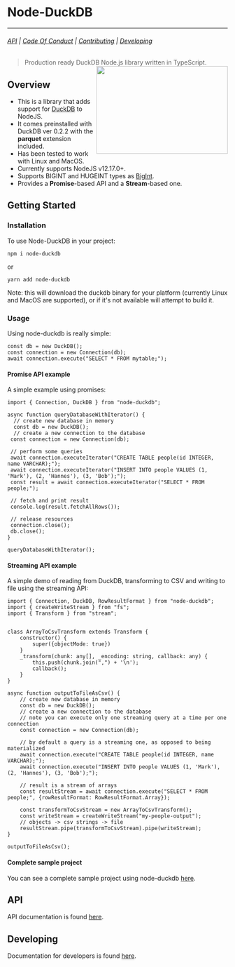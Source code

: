 # Node-DuckDB

---

###### [API](https://github.com/deepcrawl/node-duckdb/docs/api/node-duckdb.md) | [Code Of Conduct](https://github.com/deepcrawl/node-duckdb/docs/CODE_OF_CONDUCT.md) | [Contributing](https://github.com/deepcrawl/node-duckdb/docs/CONTRIBUTING.md) | [Developing](https://github.com/deepcrawl/node-duckdb/docs/DEVELOPING.md)

> Production ready DuckDB Node.js library written in TypeScript.
> [<img src="https://www.deepcrawl.com/wp-content/themes/deepcrawl/images/deepcrawl-logo.svg" height="200" width="300" align="right">](https://www.deepcrawl.com/)

## Overview

- This is a library that adds support for [DuckDB](https://duckdb.org/) to NodeJS.
- It comes preinstalled with DuckDB ver 0.2.2 with the **parquet** extension included.
- Has been tested to work with Linux and MacOS.
- Currently supports NodeJS v12.17.0+.
- Supports BIGINT and HUGEINT types as [BigInt](https://developer.mozilla.org/en-US/docs/Web/JavaScript/Reference/Global_Objects/BigInt).
- Provides a **Promise**-based API and a **Stream**-based one.

## Getting Started

### Installation

To use Node-DuckDB in your project:

```
npm i node-duckdb
```

or

```
yarn add node-duckdb
```

Note: this will download the duckdb binary for your platform (currently Linux and MacOS are supported), or if it's not available will attempt to build it.

### Usage

Using node-duckdb is really simple:

```
const db = new DuckDB();
const connection = new Connection(db);
await connection.execute("SELECT * FROM mytable;");
```

#### Promise API example

A simple example using promises:

```
import { Connection, DuckDB } from "node-duckdb";

async function queryDatabaseWithIterator() {
  // create new database in memory
  const db = new DuckDB();
  // create a new connection to the database
 const connection = new Connection(db);

 // perform some queries
 await connection.executeIterator("CREATE TABLE people(id INTEGER, name VARCHAR);");
 await connection.executeIterator("INSERT INTO people VALUES (1, 'Mark'), (2, 'Hannes'), (3, 'Bob');");
 const result = await connection.executeIterator("SELECT * FROM people;");

 // fetch and print result
 console.log(result.fetchAllRows());

 // release resources
 connection.close();
 db.close();
}

queryDatabaseWithIterator();

```

#### Streaming API example

A simple demo of reading from DuckDB, transforming to CSV and writing to file using the streaming API:

```
import { Connection, DuckDB, RowResultFormat } from "node-duckdb";
import { createWriteStream } from "fs";
import { Transform } from "stream";


class ArrayToCsvTransform extends Transform {
    constructor() {
        super({objectMode: true})
    }
    _transform(chunk: any[], _encoding: string, callback: any) {
        this.push(chunk.join(",") + '\n');
        callback();
    }
}

async function outputToFileAsCsv() {
    // create new database in memory
    const db = new DuckDB();
    // create a new connection to the database
    // note you can execute only one streaming query at a time per one connection
    const connection = new Connection(db);

    // by default a query is a streaming one, as opposed to being materialized
    await connection.execute("CREATE TABLE people(id INTEGER, name VARCHAR);");
    await connection.execute("INSERT INTO people VALUES (1, 'Mark'), (2, 'Hannes'), (3, 'Bob');");

    // result is a stream of arrays
    const resultStream = await connection.execute("SELECT * FROM people;", {rowResultFormat: RowResultFormat.Array});

    const transformToCsvStream = new ArrayToCsvTransform();
    const writeStream = createWriteStream("my-people-output");
    // objects -> csv strings -> file
    resultStream.pipe(transformToCsvStream).pipe(writeStream);
}

outputToFileAsCsv();

```

#### Complete sample project

You can see a complete sample project using node-duckdb [here](https://github.com/deepcrawl/node-duckdb/tree/master/examples).

## API

API documentation is found [here](https://github.com/deepcrawl/node-duckdb/docs/api/node-duckdb.md).

## Developing

Documentation for developers is found [here](https://github.com/deepcrawl/node-duckdb/docs/DEVELOPING.md).
